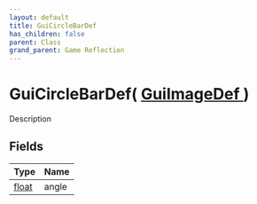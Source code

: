 ```yaml
---
layout: default
title: GuiCircleBarDef
has_children: false
parent: Class
grand_parent: Game Reflection
---
```

# GuiCircleBarDef( [ GuiImageDef ](/riftbreaker-wiki/docs/game-reflection/classes/gui_image_def/) )
Description 

## Fields

| Type | Name |
|:----------|:--------------|
| [float](/riftbreaker-wiki/docs/game-reflection/components/float/) | angle |

